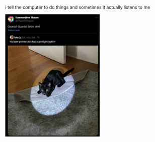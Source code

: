 i tell the computer to do things and sometimes it actually listens to me
<!--START_SECTION:update_image-->
<img src=https://raw.githubusercontent.com/sneakykestrel/sneakykestrel/main/.github/images/seize-him.jpg height="" width="300" align=left alt=kitty />
<!--END_SECTION:update_image-->

